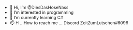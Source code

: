 - 👋 Hi, I’m @DiesDasHoseNass
- 👀 I’m interested in programming
- 🌱 I’m currently learning C#
- 📫 H ...How to reach me ... Discord ZeitZumLutschen#6096

<!---
DiesDasHoseNass/DiesDasHoseNass is a ✨ special ✨ repository because its `README.md` (this file) appears on your GitHub profile.
You can click the Preview link to take a look at your changes.
--->
